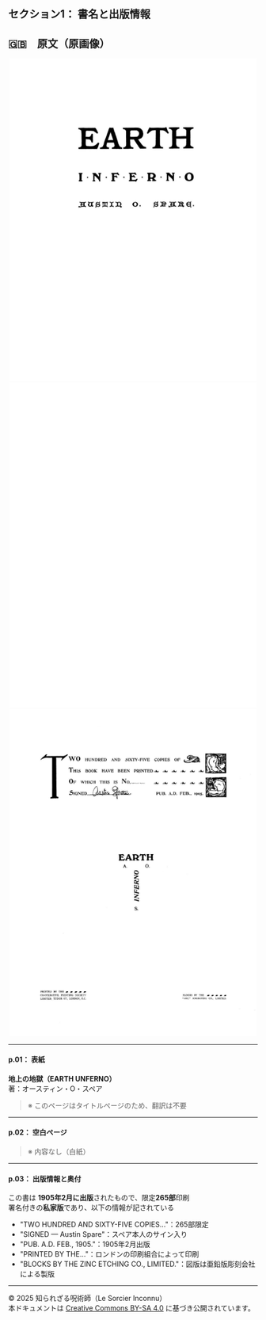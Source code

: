 ## セクション1： 書名と出版情報

## 🇬🇧　原文（原画像）

<div align="center">
 <img src="if01.png" width="500"><br>
 <img src="if02.png" width="500"><br>
 <img src="if03.png" width="500"><br>
</div>

---

#### p.01： 表紙

**地上の地獄（EARTH UNFERNO）**  
著：オースティン・O・スペア

> ※ このページはタイトルページのため、翻訳は不要

---

#### p.02： 空白ページ

> ※ 内容なし（白紙）

---

#### p.03： 出版情報と奥付

この書は **1905年2月に出版**されたもので、限定**265部**印刷  
署名付きの**私家版**であり、以下の情報が記されている

- "TWO HUNDRED AND SIXTY-FIVE COPIES..."：265部限定
- "SIGNED — Austin Spare"：スペア本人のサイン入り
- "PUB. A.D. FEB., 1905."：1905年2月出版
- "PRINTED BY THE..."：ロンドンの印刷組合によって印刷
- "BLOCKS BY THE ZINC ETCHING CO., LIMITED."：図版は亜鉛版彫刻会社による製版

---

© 2025 知られざる呪術師（Le Sorcier Inconnu）  
本ドキュメントは [Creative Commons BY-SA 4.0](https://creativecommons.org/licenses/by-sa/4.0/deed.ja) に基づき公開されています。
